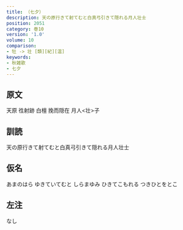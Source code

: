 ```yaml
---
title: （七夕）
description: 天の原行きて射てむと白真弓引きて隠れる月人壮士
position: 2051
category: 巻10
version: '1.0'
volume: 10
comparison:
- 牡 -> 壮 [類][紀][温]
keywords:
- 秋雑歌
- 七夕
---
```


## 原文

天原 徃射跡 白檀 挽而隠在 月人<壮>子

## 訓読

天の原行きて射てむと白真弓引きて隠れる月人壮士

## 仮名

あまのはら ゆきていてむと しらまゆみ ひきてこもれる つきひとをとこ

## 左注

なし
